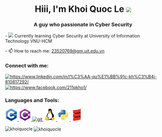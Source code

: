 <h1 align="center">Hiii, I'm Khoi Quoc Le <img src="https://media.giphy.com/media/mGcNjsfWAjY5AEZNw6/giphy.gif" width="50"></h1>
<h3 align="center">A guy who passionate in Cyber Security</h3>
<p>
- <img src="https://media1.giphy.com/media/v1.Y2lkPTc5MGI3NjExemg0bzg4ZGZyZWNxeGdvMXhzMm90NXo4ZHJpOXc4dGtlZng3OTVuYSZlcD12MV9pbnRlcm5hbF9naWZfYnlfaWQmY3Q9Zw/dNgK7Ws7y176U/200.webp" width="40"> Currently learning Cyber Security at University of Information Technology VNU-HCM</p>
- 📫 How to reach me: <a href="mailto:23520769@gm.uit.edu.vn">23520769@gm.uit.edu.vn</a>

<h3 align="left">Connect with me:</h3>
<p align="left">
<a href="https://linkedin.com/in/l%C3%AA-qu%E1%BB%91c-kh%C3%B4i-810817292/" target="blank"><img align="center" src="https://raw.githubusercontent.com/rahuldkjain/github-profile-readme-generator/master/src/images/icons/Social/linked-in-alt.svg" alt="https://www.linkedin.com/in/l%C3%AA-qu%E1%BB%91c-kh%C3%B4i-810817292/" height="30" width="40" /></a>
<a href="https://www.facebook.com/211qkho1/" target="blank"><img align="center" src="https://raw.githubusercontent.com/rahuldkjain/github-profile-readme-generator/master/src/images/icons/Social/facebook.svg" alt="https://www.facebook.com/211qkho1/" height="30" width="40" /></a>
</p>


<h3 align="left">Languages and Tools:</h3>
<p align="left"> <a href="https://www.w3schools.com/cpp/" target="_blank" rel="noreferrer"> <img src="https://raw.githubusercontent.com/devicons/devicon/master/icons/cplusplus/cplusplus-original.svg" alt="cplusplus" width="40" height="40"/> </a> <a href="https://www.w3schools.com/cs/" target="_blank" rel="noreferrer"> <img src="https://raw.githubusercontent.com/devicons/devicon/master/icons/csharp/csharp-original.svg" alt="csharp" width="40" height="40"/> </a> <a href="https://git-scm.com/" target="_blank" rel="noreferrer"> <img src="https://www.vectorlogo.zone/logos/git-scm/git-scm-icon.svg" alt="git" width="40" height="40"/> </a> <a href="https://www.linux.org/" target="_blank" rel="noreferrer"> <img src="https://raw.githubusercontent.com/devicons/devicon/master/icons/linux/linux-original.svg" alt="linux" width="40" height="40"/> </a> <a href="https://www.python.org" target="_blank" rel="noreferrer"> <img src="https://raw.githubusercontent.com/devicons/devicon/master/icons/python/python-original.svg" alt="python" width="40" height="40"/> </a> <a href="https://www.scala-lang.org" target="_blank" rel="noreferrer"> <img src="https://raw.githubusercontent.com/devicons/devicon/master/icons/scala/scala-original.svg" alt="scala" width="40" height="40"/> </a> </p>

<p><img align="left" src="https://github-readme-stats.vercel.app/api/top-langs?username=khoiquocle&show_icons=true&locale=en&layout=compact" alt="khoiquocle" /></p>

<p>&nbsp;<img align="center" src="https://github-readme-stats.vercel.app/api?username=khoiquocle&show_icons=true&locale=en" alt="khoiquocle" /></p>
